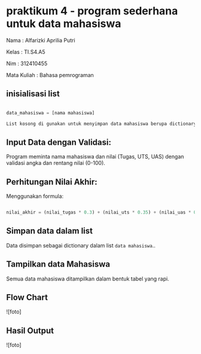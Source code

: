 # praktikum 4 - program sederhana untuk data mahasiswa 

Nama : Alfarizki Aprilia Putri 

Kelas : TI.S4.A5 

Nim : 312410455

Mata Kuliah : Bahasa pemrograman 

## inisialisasi list  
```python

data_mahasiswa = [nama mahasiswa]

List kosong di gunakan untuk menyimpan data mahasiswa berupa dictionary 
```

## Input Data dengan Validasi:

Program meminta nama mahasiswa dan nilai (Tugas, UTS, UAS) dengan validasi angka dan rentang nilai (0-100).

## Perhitungan Nilai Akhir:

Menggunakan formula:
```python

nilai_akhir = (nilai_tugas * 0.3) + (nilai_uts * 0.35) + (nilai_uas * 0.35)
```
## Simpan data dalam list 

Data disimpan sebagai dictionary dalam list `data mahasiswa`..

## Tampilkan data Mahasiswa 

Semua data mahasiswa ditampilkan dalam bentuk tabel yang rapi.

## Flow Chart 
![foto]

## Hasil Output 
![foto]
